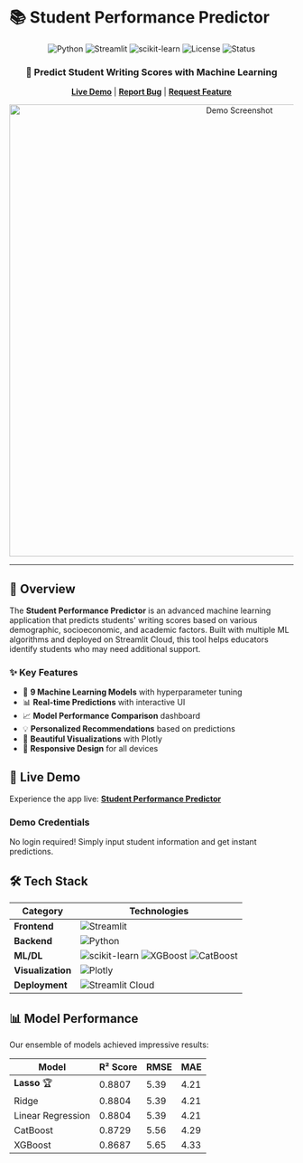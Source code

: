# 📚 Student Performance Predictor

<div align="center">

![Python](https://img.shields.io/badge/python-v3.8+-blue.svg)
![Streamlit](https://img.shields.io/badge/streamlit-1.28.0+-red.svg)
![scikit-learn](https://img.shields.io/badge/scikit--learn-1.3.0+-orange.svg)
![License](https://img.shields.io/badge/license-MIT-green.svg)
![Status](https://img.shields.io/badge/status-active-success.svg)

<h3>🎯 Predict Student Writing Scores with Machine Learning</h3>

[**Live Demo**](https://celebal-final-project-mptwweya5rqhezqysg8olj.streamlit.app/) | [**Report Bug**](https://github.com/yourusername/student-performance-predictor/issues) | [**Request Feature**](https://github.com/yourusername/student-performance-predictor/issues)

<img src="https://user-images.githubusercontent.com/yourusername/demo-screenshot.png" alt="Demo Screenshot" width="800"/>

</div>

---

## 🌟 Overview

The **Student Performance Predictor** is an advanced machine learning application that predicts students' writing scores based on various demographic, socioeconomic, and academic factors. Built with multiple ML algorithms and deployed on Streamlit Cloud, this tool helps educators identify students who may need additional support.

### ✨ Key Features

- 🤖 **9 Machine Learning Models** with hyperparameter tuning
- 📊 **Real-time Predictions** with interactive UI
- 📈 **Model Performance Comparison** dashboard
- 💡 **Personalized Recommendations** based on predictions
- 🎨 **Beautiful Visualizations** with Plotly
- 📱 **Responsive Design** for all devices

## 🚀 Live Demo

Experience the app live: [**Student Performance Predictor**](https://celebal-final-project-2sxubpmbbjnfssty9fd8t6.streamlit.app/)

### Demo Credentials
No login required! Simply input student information and get instant predictions.

## 🛠️ Tech Stack

<div align="center">

| Category | Technologies |
|----------|-------------|
| **Frontend** | ![Streamlit](https://img.shields.io/badge/Streamlit-FF4B4B?style=for-the-badge&logo=Streamlit&logoColor=white) |
| **Backend** | ![Python](https://img.shields.io/badge/Python-FFD43B?style=for-the-badge&logo=python&logoColor=blue) |
| **ML/DL** | ![scikit-learn](https://img.shields.io/badge/scikit--learn-F7931E?style=for-the-badge&logo=scikit-learn&logoColor=white) ![XGBoost](https://img.shields.io/badge/XGBoost-FF6600?style=for-the-badge) ![CatBoost](https://img.shields.io/badge/CatBoost-FFCC00?style=for-the-badge) |
| **Visualization** | ![Plotly](https://img.shields.io/badge/Plotly-239120?style=for-the-badge&logo=plotly&logoColor=white) |
| **Deployment** | ![Streamlit Cloud](https://img.shields.io/badge/Streamlit_Cloud-FF4B4B?style=for-the-badge&logo=Streamlit&logoColor=white) |

</div>

## 📊 Model Performance

Our ensemble of models achieved impressive results:

| Model | R² Score | RMSE | MAE |
|-------|----------|------|-----|
| **Lasso** 🏆 | 0.8807 | 5.39 | 4.21 |
| Ridge | 0.8804 | 5.39 | 4.21 |
| Linear Regression | 0.8804 | 5.39 | 4.21 |
| CatBoost | 0.8729 | 5.56 | 4.29 |
| XGBoost | 0.8687 | 5.65 | 4.33 |

